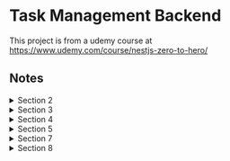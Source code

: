 # Task Management Backend

This project is from a udemy course at https://www.udemy.com/course/nestjs-zero-to-hero/

## Notes

<details>
  <summary>Section 2</summary>

#### CLI Usage

- `nest new your_project_name` to generate a new nest project.
- `nest g module module_name` to generate a new module in your app. (g for generate)
- `nest g controller module_name --no-spec` to generate a new controller for said module. (--no-spec to not create test files)
- `nest g service module_name --no-spec` to generate a new service for said module.

#### Modules

- Used to organize application structure.
- Modules are classes annotated with `@Module()`.
- All nest apps should have at least one module.
- More info <a href="(https://docs.nestjs.com/modules" target="_blank">Here</a>.

#### Controllers

- Handles incoming requests and returns reponses to the client.
- Controller doesn't do business logics. Those are mainly for the service layer.
- Decorate with `@Controller('/whatever')`.
- String passed in the decorator is the path to be handled by controller.
- More info <a href="https://docs.nestjs.com/controllers" target="_blank">Here</a>.

#### Providers

- Providers are basically js classes declared as providers in a module.
- Can inject dependencies. (Objects can create various relationships with each other)
- Decorate with `@Injectable()`.
- Dependency injection are done through the constructor of classes.
- More info <a href="https://docs.nestjs.com/providers" target="_blank">Here</a>.

#### Services

- Defined as providers but not all providers are services.
- Singleton when wrapped with `@Injectable()` and provided to a module. (Same instance shared across the app)
- Before a class can use a service, it must be defined in the constructor of said class. (Nest takes care of the injection for us.)
- Main source of business logic.
- Usually called from controller.

#### Data Transfer Object

- Object with some data and passed along to other subsystems.
- Common concept in software development.
- Used to define shape of data for a specific case. Not to be confused with model/type definition.
- Recommended to use classes to define DTOs.
- Not mandatory.

</details>

<details>
<summary>Section 3</summary>

#### Pipes

- Operate on arguments to be processed by route handler.
- Can perform data transformation or validation.
- Can return either the original or modified data.
- Can throw exceptions.
- Class must implement `PipeTransform`.
- Every pipe must have `transform()` method.
- See `pipes/task-status-validation.pipe.ts` for an example.
- More info <a href="https://docs.nestjs.com/pipes" target="_blank">Here</a>.

</details>

<details>
<summary>Section 4</summary>

#### Object Relational Mapping (ORM)

- Technique for converting data between code and database.
- Allows to use code to send query to database.
  Entity is a class that maps to a db table/collection. (See `src/tasks/task.entity.ts` for an example)
- TypeORM docs are <a href="https://typeorm.io/#/" target="_blank">Here</a>.
</details>

<details>
<summary>Section 5</summary>

#### Password storage protip

- Don't store plain text password in your db.
- Bcrypt package will help for password hashing.
- Bcrypt has utilities to generate salts and password hashing.

#### Json Web Tokens

- Open source industry standard (RFC-7519)
- Signed by issuer using a secret or keypair.
- Verifies that the sender is who they claim to be.
- Usable for auth or secure exchange of data between parties.
- JWT structure contains header, payload and signature.
- JWT is signed with a secret and an expiry time.
- JWTs can decoded by anyone so they should not contain any sensitive infos such as passwords.
</details>

<details>
<summary>Section 7</summary>

#### Logging examples can be found in the following files

- `src/auth/auth.service.ts`
- `src/tasks/task.controller.ts`
- `src/tasks/task.repository.ts`
- `main.ts`

</details>
<details>
<summary>Section 8</summary>

#### Config usage

- Check `config` folder on how to setup configuration.
- `src/auth/auth.module.ts` on how you can use your config to hide your jwt secret.
- `src/config/typeorm.config.ts` on how you can setup your db with your configuration values.
- `main.ts` on how you can config your port.

</details>
